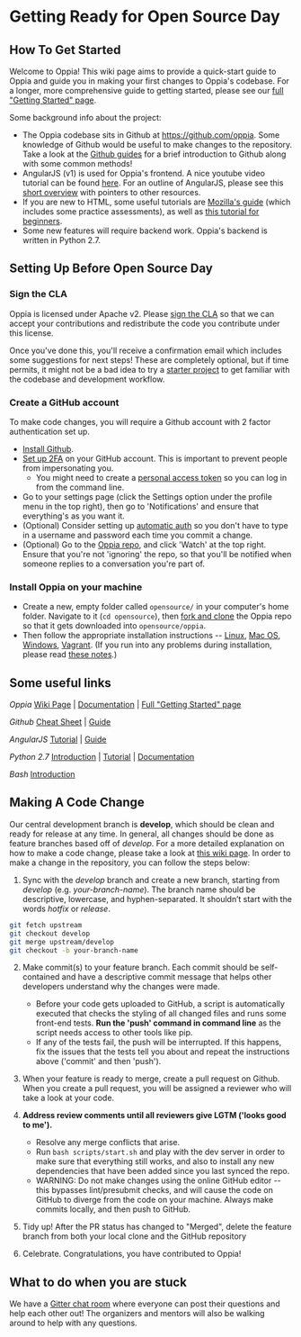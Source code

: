 # Getting Ready for Open Source Day

## How To Get Started
Welcome to Oppia! This wiki page aims to provide a quick-start guide to Oppia and guide you in making your first changes to Oppia's codebase. For a longer, more comprehensive guide to getting started, please see our [full "Getting Started" page](https://github.com/oppia/oppia/wiki/Contributing-code-to-Oppia#setting-things-up).

Some background info about the project:
* The Oppia codebase sits in Github at https://github.com/oppia. Some knowledge of Github would be useful to make changes to the repository. Take a look at the [Github guides](https://guides.github.com/activities/hello-world/) for a brief introduction to Github along with some common methods! 
* AngularJS (v1) is used for Oppia's frontend. A nice youtube video tutorial can be found [here](https://www.youtube.com/watch?v=nO1ROKMjPqI&list=PLvZkOAgBYrsS_ugyamsNpCgLSmtIXZGiz). For an outline of AngularJS, please see this [short overview](https://egghead.io/articles/new-to-angularjs-start-learning-here) with pointers to other resources. 
* If you are new to HTML, some useful tutorials are [Mozilla's guide](https://developer.mozilla.org/en-US/docs/Learn/HTML/Introduction_to_HTML) (which includes some practice assessments), as well as [this tutorial for beginners](http://htmldog.com/guides/html/beginner/).
* Some new features will require backend work. Oppia's backend is written in Python 2.7.

## Setting Up Before Open Source Day

### Sign the CLA

Oppia is licensed under Apache v2. Please [sign the CLA](https://goo.gl/forms/AttNH80OV0) so that we can accept your contributions and redistribute the code you contribute under this license.

Once you've done this, you'll receive a confirmation email which includes some suggestions for next steps! These are completely optional, but if time permits, it might not be a bad idea to try a [starter project](https://github.com/oppia/oppia/wiki/Contributing-code-to-Oppia#finding-something-to-do) to get familiar with the codebase and development workflow.

### Create a GitHub account

To make code changes, you will require a Github account with 2 factor authentication set up.

* [Install Github](https://help.github.com/articles/set-up-git/).
* [Set up 2FA](https://help.github.com/articles/securing-your-account-with-two-factor-authentication-2fa/) on your GitHub account. This is important to prevent people from impersonating you.
  * You might need to create a [personal access token](https://help.github.com/articles/creating-a-personal-access-token-for-the-command-line/) so you can log in from the command line.
* Go to your settings page (click the Settings option under the profile menu in the top right), then go to 'Notifications' and ensure that everything's as you want it.
* (Optional) Consider setting up [automatic auth](https://help.github.com/articles/caching-your-github-password-in-git/) so you don't have to type in a username and password each time you commit a change.
* (Optional) Go to the [Oppia repo](https://github.com/oppia/oppia), and click 'Watch' at the top right. Ensure that you're not 'ignoring' the repo, so that you'll be notified when someone replies to a conversation you're part of.

### Install Oppia on your machine
* Create a new, empty folder called `opensource/` in your computer's home folder. Navigate to it (`cd opensource`), then [fork and clone](https://help.github.com/articles/fork-a-repo/) the Oppia repo so that it gets downloaded into `opensource/oppia`.
* Then follow the appropriate installation instructions -- [Linux](https://github.com/oppia/oppia/wiki/Installing-Oppia-%28Linux%29), [Mac OS](https://github.com/oppia/oppia/wiki/Installing-Oppia-%28Mac-OS%29), [Windows](https://github.com/oppia/oppia/wiki/Installing-Oppia-%28Windows%29), [Vagrant](https://github.com/oppia/oppia/wiki/Installing-Oppia%28Vagrant%29). (If you run into any problems during installation, please read [these notes](https://github.com/oppia/oppia/wiki/Issues-with-installation%3F).)

## Some useful links
_Oppia_ [Wiki Page](https://github.com/oppia/oppia/wiki) | [Documentation](https://oppia.github.io/#/) | [Full "Getting Started" page](https://github.com/oppia/oppia/wiki/Contributing-code-to-Oppia#setting-things-up)

_Github_ [Cheat Sheet](https://education.github.com/git-cheat-sheet-education.pdf) | [Guide](https://guides.github.com/activities/hello-world/)

_AngularJS_ [Tutorial](https://docs.angularjs.org/tutorial/index) | [Guide](https://docs.angularjs.org/guide)

_Python 2.7_ [Introduction](https://docs.python.org/2/library/intro.html) | [Tutorial](https://docs.python.org/2/tutorial/index.html) | [Documentation](https://docs.python.org/2/index.html)

_Bash_ [Introduction](http://cs.lmu.edu/~ray/notes/bash/)



## Making A Code Change
Our central development branch is **develop**, which should be clean and ready for release at any time. In general, all changes should be done as feature branches based off of _develop_. For a more detailed explanation on how to make a code change, please take a look at [this wiki page](https://github.com/oppia/oppia/wiki/Contributing-code-to-Oppia#instructions-for-making-a-code-change). 
In order to make a change in the repository, you can follow the steps below:

1. Sync with the _develop_ branch and create a new branch, starting from _develop_ (e.g. _your-branch-name_). The branch name should be descriptive, lowercase, and hyphen-separated. It shouldn’t start with the words _hotfix_ or _release_.
```bash
git fetch upstream
git checkout develop  
git merge upstream/develop 
git checkout -b your-branch-name
```

2. Make commit(s) to your feature branch. Each commit should be self-contained and have a descriptive commit message that helps other developers understand why the changes were made.
   * Before your code gets uploaded to GitHub, a script is automatically executed that checks the styling of all changed files and runs some front-end tests. **Run the 'push' command in command line** as the script needs access to other tools like pip.
   * If any of the tests fail, the push will be interrupted. If this happens, fix the issues that the tests tell you about and repeat the instructions above ('commit' and then 'push').

3. When your feature is ready to merge, create a pull request on Github. When you create a pull request, you will be assigned a reviewer who will take a look at your code.

4. **Address review comments until all reviewers give LGTM ('looks good to me').**
   * Resolve any merge conflicts that arise.
   * Run `bash scripts/start.sh` and play with the dev server in order to make sure that everything still works, and also to install any new dependencies that have been added since you last synced the repo.
   * WARNING: Do not make changes using the online GitHub editor -- this bypasses lint/presubmit checks, and will cause the code on GitHub to diverge from the code on your machine. Always make commits locally, and then push to GitHub.

5. Tidy up! After the PR status has changed to "Merged", delete the feature branch from both your local clone and the GitHub repository

6. Celebrate. Congratulations, you have contributed to Oppia!

## What to do when you are stuck
We have a [Gitter chat room](https://gitter.im/oppia/oppia-chat) where everyone can post their questions and help each other out! The organizers and mentors will also be walking around to help with any questions.
